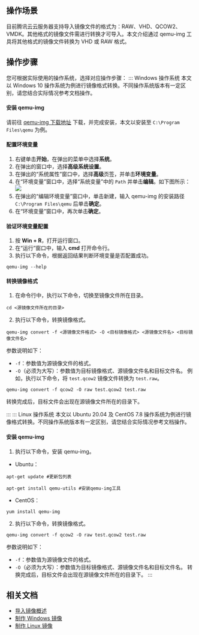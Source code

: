 ## 操作场景
目前腾讯云云服务器支持导入镜像文件的格式为：RAW、VHD、QCOW2、VMDK。其他格式的镜像文件需进行转换才可导入。本文介绍通过 qemu-img 工具将其他格式的镜像文件转换为 VHD 或 RAW 格式。

## 操作步骤
您可根据实际使用的操作系统，选择对应操作步骤：
<dx-tabs>
::: Windows 操作系统[](id:windows)
<dx-alert infotype="explain" title="">
本文以 Windows 10 操作系统为例进行镜像格式转换。不同操作系统版本有一定区别，请您结合实际情况参考文档操作。
</dx-alert>


#### 安装 qemu-img
请前往 [qemu-img 下载地址](https://qemu.weilnetz.de/w64/?spm=a2c4g.11186623.0.0.52164204ykdbP9) 下载，并完成安装，本文以安装至 `C:\Program Files\qemu` 为例。


#### 配置环境变量
1. 右键单击**开始**，在弹出的菜单中选择**系统**。
2. 在弹出的窗口中，选择**高级系统设置**。
3. 在弹出的“系统属性”窗口中，选择**高级**页签，并单击**环境变量**。
4. 在“环境变量”窗口中，选择“系统变量”中的 `Path` 并单击**编辑**。如下图所示：
![](https://qcloudimg.tencent-cloud.cn/raw/d23a111449b96d2f97615bcc5431b9f4.png)
5. 在弹出的“编辑环境变量”窗口中，单击新建，输入 qemu-img 的安装路径 `C:\Program Files\qemu` 后单击**确定**。
6. 在“环境变量”窗口中，再次单击**确定**。

#### 验证环境变量配置
1. 按 **Win + R**，打开运行窗口。
2. 在“运行”窗口中，输入 **cmd** 打开命令行。
3. 执行以下命令，根据返回结果判断环境变量是否配置成功。
```
qemu-img --help
```

#### 转换镜像格式
1. 在命令行中，执行以下命令，切换至镜像文件所在目录。
```
cd <源镜像文件所在的目录>
```
2. 执行以下命令，转换镜像格式。
```
qemu-img convert -f <源镜像文件格式> -O <目标镜像格式> <源镜像文件名> <目标镜像文件名>
```
参数说明如下：
 - `-f`：参数值为源镜像文件的格式。 
 - `-O`（必须为大写）：参数值为目标镜像格式、源镜像文件名和目标文件名。
例如，执行以下命令，将 `test.qcow2` 镜像文件转换为 `test.raw`。
```
qemu-img convert -f qcow2 -O raw test.qcow2 test.raw
```
转换完成后，目标文件会出现在源镜像文件所在的目录下。

:::
::: Linux 操作系统[](id:linux)
<dx-alert infotype="explain" title="">
本文以 Ubuntu 20.04 及 CentOS 7.8 操作系统为例进行镜像格式转换。不同操作系统版本有一定区别，请您结合实际情况参考文档操作。
</dx-alert>

#### 安装 qemu-img
1. 执行以下命令，安装 qemu-img。
 - Ubuntu：
 ```
 apt-get update #更新包列表
 ```
 ```
 apt-get install qemu-utils #安装qemu-img工具
 ```
 - CentOS：
 ```
 yum install qemu-img
 ```
2. 执行以下命令，转换镜像格式。
```
qemu-img convert -f qcow2 -O raw test.qcow2 test.raw
```
参数说明如下：
 - `-f`：参数值为源镜像文件的格式。 
 - `-O`（必须为大写）：参数值为目标镜像格式、源镜像文件名和目标文件名。
转换完成后，目标文件会出现在源镜像文件所在的目录下。
:::
</dx-tabs>

## 相关文档
- [导入镜像概述](https://intl.cloud.tencent.com/document/product/213/4945)
- [制作 Windows 镜像](https://intl.cloud.tencent.com/document/product/213/17815)
- [制作 Linux 镜像](https://intl.cloud.tencent.com/document/product/213/17814)



